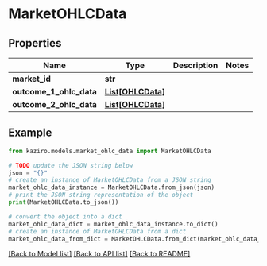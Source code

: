 # MarketOHLCData

## Properties

| Name                    | Type                              | Description | Notes |
| ----------------------- | --------------------------------- | ----------- | ----- |
| **market_id**           | **str**                           |             |
| **outcome_1_ohlc_data** | [**List[OHLCData]**](OHLCData.md) |             |
| **outcome_2_ohlc_data** | [**List[OHLCData]**](OHLCData.md) |             |

## Example

```python
from kaziro.models.market_ohlc_data import MarketOHLCData

# TODO update the JSON string below
json = "{}"
# create an instance of MarketOHLCData from a JSON string
market_ohlc_data_instance = MarketOHLCData.from_json(json)
# print the JSON string representation of the object
print(MarketOHLCData.to_json())

# convert the object into a dict
market_ohlc_data_dict = market_ohlc_data_instance.to_dict()
# create an instance of MarketOHLCData from a dict
market_ohlc_data_from_dict = MarketOHLCData.from_dict(market_ohlc_data_dict)
```

[[Back to Model list]](../README.md#documentation-for-models) [[Back to API list]](../README.md#documentation-for-api-endpoints) [[Back to README]](../README.md)
